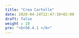 ```yaml
---
title: "Crea Cartelle"
date: 2020-04-24T22:47:10+02:00
draft: false
weight : 10
pre: "<b>50.4.1 </b>"
--- 
```

